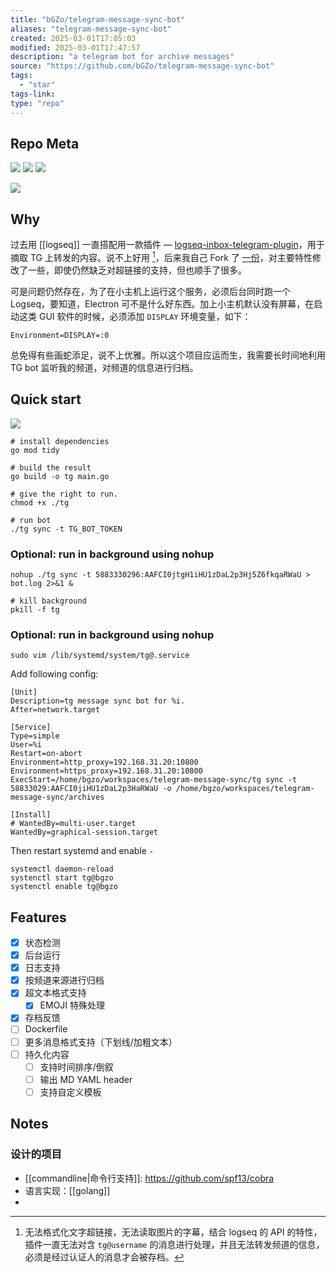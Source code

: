 ```yaml
---
title: "bGZo/telegram-message-sync-bot"
aliases: "telegram-message-sync-bot"
created: 2025-03-01T17:05:03
modified: 2025-03-01T17:47:57
description: "a telegram bot for archive messages"
source: "https://github.com/bGZo/telegram-message-sync-bot"
tags:
  - "star"
tags-link:
type: "repo"
---
```


## Repo Meta

![](https://img.shields.io/github/stars/bGZo/telegram-message-sync-bot?style=for-the-badge&label=stars) ![](https://img.shields.io/github/repo-size/bGZo/telegram-message-sync-bot?style=for-the-badge&label=size) ![](https://img.shields.io/github/created-at/bGZo/telegram-message-sync-bot?style=for-the-badge&label=since)

[![](https://github-readme-stats.vercel.app/api/pin/?username=bGZo&repo=telegram-message-sync-bot&bg_color=00000000)](https://github.com/bGZo/telegram-message-sync-bot)

## Why

过去用 [[logseq]] 一直搭配用一款插件 — [logseq-inbox-telegram-plugin](https://github.com/shady2k/logseq-inbox-telegram-plugin)，用于摘取 TG 上转发的内容。说不上好用 [^not-usefiul]，后来我自己 Fork 了 [一份](https://github.com/bGZo/logseq-inbox-telegram-plugin/releases)，对主要特性修改了一些，即使仍然缺乏对超链接的支持，但也顺手了很多。

可是问题仍然存在，为了在小主机上运行这个服务，必须后台同时跑一个 Logseq，要知道，Electron 可不是什么好东西。加上小主机默认没有屏幕，在启动这类 GUI 软件的时候，必须添加 `DISPLAY` 环境变量，如下：

```shell
Environment=DISPLAY=:0
```

总免得有些画蛇添足，说不上优雅。所以这个项目应运而生，我需要长时间地利用 TG bot 监听我的频道，对频道的信息进行归档。

## Quick start

![](https://raw.githack.com/bGZo/assets/dev/2025/202503011548103.png)

```shell
# install dependencies
go mod tidy

# build the result
go build -o tg main.go

# give the right to run. 
chmod +x ./tg

# run bot
./tg sync -t TG_BOT_TOKEN
```

### Optional: run in background using nohup

```shell
nohup ./tg sync -t 5883330296:AAFCI0jtgH1iHU1zDaL2p3Hj5Z6fkqaRWaU > bot.log 2>&1 &

# kill background
pkill -f tg
```

### Optional: run in background using nohup

```shell
sudo vim /lib/systemd/system/tg@.service
```

Add following config:

```shell
[Unit]
Description=tg message sync bot for %i.
After=network.target

[Service]
Type=simple
User=%i
Restart=on-abort
Environment=http_proxy=192.168.31.20:10800
Environment=https_proxy=192.168.31.20:10800
ExecStart=/home/bgzo/workspaces/telegram-message-sync/tg sync -t 58833029:AAFCI0jiHU1zDaL2p3HaRWaU -o /home/bgzo/workspaces/telegram-message-sync/archives

[Install]
# WantedBy=multi-user.target
WantedBy=graphical-session.target
```

Then restart systemd and enable `-`

```shell
systemctl daemon-reload
systenctl start tg@bgzo
systenctl enable tg@bgzo
```

## Features

- [x] 状态检测
- [x] 后台运行
- [x] 日志支持
- [x] 按频道来源进行归档
- [x] 超文本格式支持
    - [x] EMOJI 特殊处理
- [x] 存档反馈
- [ ] Dockerfile
- [ ] 更多消息格式支持（下划线/加粗文本）
- [ ] 持久化内容
    - [ ] 支持时间排序/倒叙
    - [ ] 输出 MD YAML header
    - [ ] 支持自定义模板

## Notes

### 设计的项目

- [[commandline|命令行支持]]: https://github.com/spf13/cobra
- 语言实现：[[golang]]
- 

[^not-usefiul]: 无法格式化文字超链接，无法读取图片的字幕，结合 logseq 的 API 的特性，插件一直无法对含 `tg@username` 的消息进行处理，并且无法转发频道的信息，必须是经过认证人的消息才会被存档。
